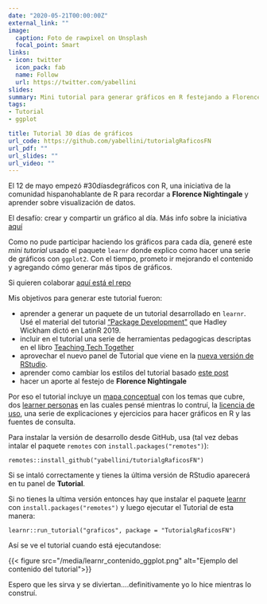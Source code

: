 ```yaml
---
date: "2020-05-21T00:00:00Z"
external_link: ""
image:
  caption: Foto de rawpixel on Unsplash
  focal_point: Smart
links:
- icon: twitter
  icon_pack: fab
  name: Follow
  url: https://twitter.com/yabellini
slides: 
summary: Mini tutorial para generar gráficos en R festejando a Florence Nightingale
tags:
- Tutorial
- ggplot

title: Tutorial 30 días de gráficos
url_code: https://github.com/yabellini/tutorialgRaficosFN
url_pdf: ""
url_slides: ""
url_video: ""
---
```


El 12 de mayo empezó #30díasdegráficos con R, una iniciativa de la comunidad hispanohablante de R para recordar a __Florence Nightingale__ y aprender sobre visualización de datos.  

El desafío: crear y compartir un gráfico al día.  Más info sobre la iniciativa [aquí](https://github.com/cienciadedatos/datos-de-miercoles/blob/master/30-dias-de-graficos-2020.md)

Como no pude participar haciendo los gráficos para cada día, generé este *mini tutorial* usado el paquete `learnr` donde explico como hacer una serie de gráficos con `ggplot2`.  Con el tiempo, prometo ir mejorando el contenido y agregando cómo generar más tipos de gráficos.  

Si quieren colaborar [aquí está el repo](https://github.com/yabellini/tutorialgRaficosFN)

Mis objetivos para generar este tutorial fueron:

 * aprender a generar un paquete de un tutorial desarrollado en `learnr`. Usé el material del tutorial [“Package Development"](https://github.com/hadley/pkg-dev) que Hadley Wickham dictó en LatinR 2019.
 * incluir en el tutorial una serie de herramientas pedagogicas descriptas en el libro [Teaching Tech Together](https://teachtogether.tech/es/index.html)
 * aprovechar el nuevo panel de Tutorial que viene en la [nueva versión de RStudio](https://rstudio.com/products/rstudio/download/preview/).
 * aprender como cambiar los estilos del tutorial basado [este post](https://education.rstudio.com/blog/2020/05/learnr-for-remote/)
 * hacer un aporte al festejo de **Florence Nightingale** 

Por eso el tutorial incluye un [mapa conceptual](/post/concept_maps.md) con los temas que cubre, dos [learner personas](/post/learner_personas.md) en las cuales pensé mientras lo contruí, la [licencia de uso](), una serie de explicaciones y ejercicios para hacer gráficos en R y las fuentes de consulta.

Para instalar la versión de desarrollo desde GitHub, usa (tal vez debas intalar el paquete `remotes` con `install.packages("remotes")`):

`remotes::install_github("yabellini/tutorialgRaficosFN")`

Si se intaló correctamente y tienes la última versión de RStudio aparecerá en tu panel de **Tutorial**.

Si no tienes la ultima versión entonces hay que instalar el paquete [learnr](https://rstudio.github.io/learnr/index.html) con `install.packages("remotes")` y luego ejecutar el Tutorial de esta manera:

`learnr::run_tutorial("graficos", package = "TutorialgRaficosFN")`

Así se ve el tutorial cuando está ejecutandose:

 {{< figure src="/media/learnr_contenido_ggplot.png" alt="Ejemplo del contenido del tutorial">}}

Espero que les sirva y se diviertan....definitivamente yo lo hice mientras lo construí.